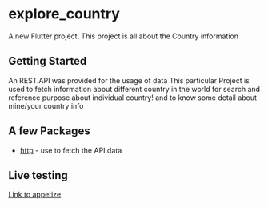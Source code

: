 # explore_country

A new Flutter project.
This project is all about the Country information

## Getting Started
An REST.API was provided for the usage of data
This particular Project is used to fetch information about different country in the world for search and reference purpose about individual country!
and to know some detail about mine/your country info


## A few Packages  
- [http](https://pub.dev/packages/http) - use to fetch the API.data
 

## Live testing 
[Link to appetize](https://appetize.io/app/jpahl2zxqes6nuaeg2f2wbkknq?device=pixel4&osVersion=11.0&scale=75)
